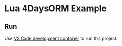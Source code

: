 # Lua 4DaysORM Example

## Run
Use [VS Code development container](https://code.visualstudio.com/docs/remote/containers) to run this project.
